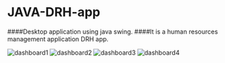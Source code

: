 # JAVA-DRH-app

####Desktop application using java swing.
####It is a human resources management application DRH app.

![dashboard1](https://cloud.githubusercontent.com/assets/24205064/21744378/96a22638-d514-11e6-9353-83bfe19ff430.PNG)
![dashboard2](https://cloud.githubusercontent.com/assets/24205064/21744380/96d54c84-d514-11e6-9ccf-fbfc3c7c831b.PNG)
![dashboard3](https://cloud.githubusercontent.com/assets/24205064/21744381/96f57590-d514-11e6-8440-c601ac09cbb4.PNG)
![dashboard4](https://cloud.githubusercontent.com/assets/24205064/21744382/96f83960-d514-11e6-819e-cf0ea3f2f05d.PNG)

